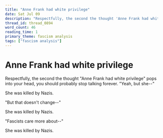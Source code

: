 ```yaml
---
title: "Anne Frank had white privilege"
date: Sat Jul 09
description: "Respectfully, the second the thought 'Anne Frank had white privilege' pops into your head, you should probably stop talking forever."
thread_id: thread_0894
word_count: 46
reading_time: 1
primary_theme: fascism analysis
tags: ["fascism analysis"]
---
```


# Anne Frank had white privilege

Respectfully, the second the thought "Anne Frank had white privilege" pops into your head, you should probably stop talking forever. "Yeah, but she--"

She was killed by Nazis.

"But that doesn't change--"

She was killed by Nazis.

"Fascists care more about--"

She was killed by Nazis.